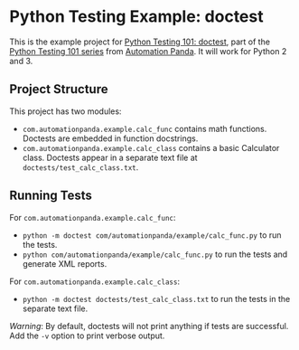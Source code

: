 Python Testing Example: doctest
===============================
This is the example project for
[Python Testing 101: doctest](https://automationpanda.com/2017/03/06/python-testing-101-doctest/),
part of the
[Python Testing 101 series](https://automationpanda.com/2017/03/06/python-testing-101-introduction/)
from [Automation Panda](https://automationpanda.com/).
It will work for Python 2 and 3.

Project Structure
-----------------
This project has two modules:
* `com.automationpanda.example.calc_func` contains math functions.
  Doctests are embedded in function docstrings.
* `com.automationpanda.example.calc_class` contains a basic Calculator class.
  Doctests appear in a separate text file at `doctests/test_calc_class.txt`.

Running Tests
-------------
For `com.automationpanda.example.calc_func`:
* `python -m doctest com/automationpanda/example/calc_func.py` to run the tests.
* `python com/automationpanda/example/calc_func.py` to run the tests and generate XML reports.

For `com.automationpanda.example.calc_class`:
* `python -m doctest doctests/test_calc_class.txt` to run the tests in the separate text file.

*Warning*: By default, doctests will not print anything if tests are successful.
Add the `-v` option to print verbose output.